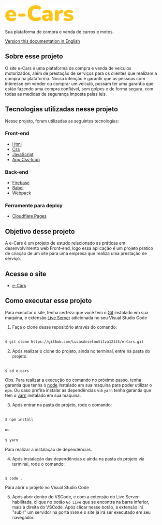 # ![](assets/documentation/e-Cars.png)

Sua plataforma de compra e venda de carros e motos.

[Version this documentation in English](https://github.com/LucasAnselmoSilva12345/e-Cars/blob/main/README-en.md)

## Sobre esse projeto

O site e-Cars é uma plataforma de compra e venda de veículos motorizados, além de prestação de serviços para os clientes que realizam a compra na plataforma. Nossa intenção é garantir que as pessoas com interesse em vender ou comprar um veículo, possam ter uma garantia que estão fazendo uma compra confiável, sem golpes e de forma segura, com todas as medidas de segurança imposta pelas leis.

## Tecnologias utilizadas nesse projeto

Nesse projeto, foram utilizadas as seguintes tecnologias:

### Front-end

- [Html](https://developer.mozilla.org/pt-BR/docs/Web/HTML)
- [Css](https://developer.mozilla.org/pt-BR/docs/Web/CSS)
- [JavaScript](https://developer.mozilla.org/pt-BR/docs/Web/JavaScript)
- [App Css-Icon](https://css.gg/app)

### Back-end

- [Firebase](https://firebase.google.com/?hl=pt)
- [Babel](https://babeljs.io/)
- [Webpack](https://webpack.js.org/)

### Ferramente para deploy

- [Cloudflare Pages](https://pages.cloudflare.com/)

## Objetivo desse projeto

A e-Cars é um projeto de estudo relacionado as práticas em desenvolvimento web Front-end, logo essa aplicação é um projeto pratico de criação de um site para uma empresa que realiza uma prestação de serviço.

## Acesse o site

- [e-Cars](https://e-cars.pages.dev/)

## Como executar esse projeto

Para executar o site, tenha certeza que você tem o [Git](https://git-scm.com/) instalado em sua maquina, e extensão [Live Server](https://marketplace.visualstudio.com/items?itemName=ritwickdey.LiveServer) adicionada no seu Visual Studio Code

1. Faça o clone desse repositório através do comando:

```sh

$ git clone https://github.com/LucasAnselmoSilva12345/e-Cars.git

```

2. Após realizar o clone do projeto, ainda no terminal, entre na pasta do projeto:

```sh

$ cd e-cars

```

Obs. Para realizar a execução do comando no próximo passo, tenha garantia que tenha o [node](https://nodejs.org/en/) instalado em sua maquina para poder utilizar o `npm`. Ou caso prefira instalar as dependências via `yarn` tenha garantia que tem o [yarn](https://yarnpkg.com/) instalado em sua maquina.

3. Após entrar na pasta do projeto, rode o comando:

```sh

$ npm install

ou

$ yarn

```

Para realizar a instalação de dependências.

4. Após instalação das dependências e ainda na pasta do projeto via terminal, rode o comando:

```

$ code .

```

Para abrir o projeto no Visual Studio Code

5. Após abrir dentro do VSCode, e com a extensão do Live Server habilitada, clique no botão `Go Live` que se encontra na barra inferior, mais à direita do VSCode. Após clicar nesse botão, a extensão irá "subir" um servidor na porta `5500` e o site já irá ser executado em seu navegador.
